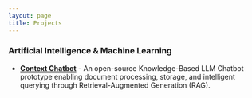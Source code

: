 ```yaml
---
layout: page
title: Projects
---
```


### Artificial Intelligence & Machine Learning

- **[Context Chatbot](context-chatbot)** - An open-source Knowledge-Based LLM Chatbot prototype enabling document processing, storage, and intelligent querying through Retrieval-Augmented Generation (RAG).